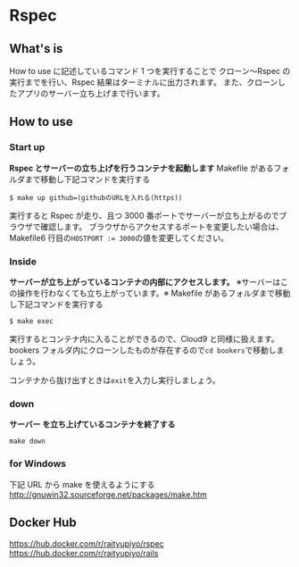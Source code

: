 # Rspec

## What's is

How to use に記述しているコマンド 1 つを実行することで
クローン〜Rspec の実行までを行い、Rspec 結果はターミナルに出力されます。
また、クローンしたアプリのサーバー立ち上げまで行います。

## How to use

### Start up

**Rspec とサーバーの立ち上げを行うコンテナを起動します**
Makefile があるフォルダまで移動し下記コマンドを実行する

```shell
$ make up github=(githubのURLを入れる(https))
```

実行すると Rspec が走り、且つ 3000 番ポートでサーバーが立ち上がるのでブラウザで確認します。
ブラウザからアクセスするポートを変更したい場合は、Makefile6 行目の`HOSTPORT := 3000`の値を変更してください。

### Inside

**サーバーが立ち上がっているコンテナの内部にアクセスします。**
※サーバーはこの操作を行わなくても立ち上がっています。※
Makefile があるフォルダまで移動し下記コマンドを実行する

```shell
$ make exec
```

実行するとコンテナ内に入ることができるので、Cloud9 と同様に扱えます。
bookers フォルダ内にクローンしたものが存在するので`cd bookers`で移動しましょう。

コンテナから抜け出すときは`exit`を入力し実行しましょう。

### down

**サーバー を立ち上げているコンテナを終了する**

```shell
make down
```

### for Windows

下記 URL から make を使えるようにする
http://gnuwin32.sourceforge.net/packages/make.htm

## Docker Hub

https://hub.docker.com/r/raityupiyo/rspec
https://hub.docker.com/r/raityupiyo/rails
